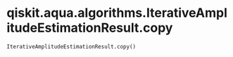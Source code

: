 # qiskit.aqua.algorithms.IterativeAmplitudeEstimationResult.copy

`IterativeAmplitudeEstimationResult.copy()`

